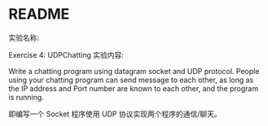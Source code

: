 # README

实验名称:

Exercise 4: UDPChatting
实验内容:

Write a chatting program using datagram socket and UDP protocol. People using your chatting program can send message to each other, as long as the IP address and Port number are known to each other, and the program is running. 

即编写一个 Socket 程序使用 UDP 协议实现两个程序的通信/聊天。